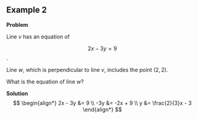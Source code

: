 ## Example 2
**Problem**

Line $v$ has an equation of 

$$2x - 3y = 9$$. 

Line $w$, which is perpendicular to line $v$, includes the point $(2, 2)$. 

What is the equation of line $w$?

**Solution**
$$
\begin{align*}
2x - 3y &= 9 \\
-3y &= -2x + 9 \\
y &= \frac{2}{3}x - 3
\end{align*}
$$
<!--stackedit_data:
eyJoaXN0b3J5IjpbLTQ0NzM2ODk1OCwtMjA4ODc0NjYxMiw3Mz
A5OTgxMTZdfQ==
-->